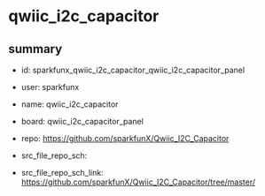 # qwiic_i2c_capacitor
 
## summary 
* id: sparkfunx_qwiic_i2c_capacitor_qwiic_i2c_capacitor_panel
* user: sparkfunx
* name: qwiic_i2c_capacitor
* board: qwiic_i2c_capacitor_panel
* repo: https://github.com/sparkfunX/Qwiic_I2C_Capacitor



* src_file_repo_sch: 
* src_file_repo_sch_link: https://github.com/sparkfunX/Qwiic_I2C_Capacitor/tree/master/





